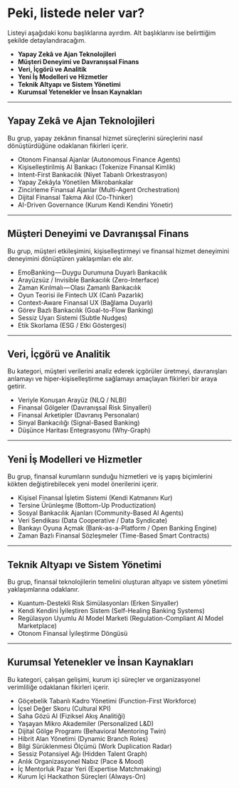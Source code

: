 # Peki, listede neler var?

Listeyi aşağıdaki konu başlıklarına ayırdım. Alt başlıklarını ise belirttiğim şekilde detaylandıracağım.

- **Yapay Zekâ ve Ajan Teknolojileri**
- **Müşteri Deneyimi ve Davranışsal Finans**
- **Veri, İçgörü ve Analitik**
- **Yeni İş Modelleri ve Hizmetler**
- **Teknik Altyapı ve Sistem Yönetimi**
- **Kurumsal Yetenekler ve İnsan Kaynakları**

---

## Yapay Zekâ ve Ajan Teknolojileri
Bu grup, yapay zekânın finansal hizmet süreçlerini süreçlerini nasıl dönüştürdüğüne odaklanan fikirleri içerir.

- Otonom Finansal Ajanlar (Autonomous Finance Agents)  
- Kişiselleştirilmiş AI Bankacı (Tokenize Finansal Kimlik)  
- Intent-First Bankacılık (Niyet Tabanlı Orkestrasyon)  
- Yapay Zekâyla Yönetilen Mikrobankalar  
- Zincirleme Finansal Ajanlar (Multi-Agent Orchestration)  
- Dijital Finansal Takma Akıl (Co-Thinker)  
- AI-Driven Governance (Kurum Kendi Kendini Yönetir)  

---

## Müşteri Deneyimi ve Davranışsal Finans
Bu grup, müşteri etkileşimini, kişiselleştirmeyi ve finansal hizmet deneyimini deneyimini dönüştüren yaklaşımları ele alır.

- EmoBanking — Duygu Durumuna Duyarlı Bankacılık  
- Arayüzsüz / Invisible Bankacılık (Zero-Interface)  
- Zaman Kırılmalı — Olası Zamanlı Bankacılık  
- Oyun Teorisi ile Fintech UX (Canlı Pazarlık)  
- Context-Aware Finansal UX (Bağlama Duyarlı)  
- Görev Bazlı Bankacılık (Goal-to-Flow Banking)  
- Sessiz Uyarı Sistemi (Subtle Nudges)  
- Etik Skorlama (ESG / Etki Göstergesi)  

---

## Veri, İçgörü ve Analitik
Bu kategori, müşteri verilerini analiz ederek içgörüler üretmeyi, davranışları anlamayı ve hiper-kişiselleştirme sağlamayı amaçlayan fikirleri bir araya getirir.

- Veriyle Konuşan Arayüz (NLQ / NLBI)  
- Finansal Gölgeler (Davranışsal Risk Sinyalleri)  
- Finansal Arketipler (Davranış Personaları)  
- Sinyal Bankacılığı (Signal-Based Banking)  
- Düşünce Haritası Entegrasyonu (Why-Graph)  

---

## Yeni İş Modelleri ve Hizmetler
Bu grup, finansal kurumların sunduğu hizmetleri ve iş yapış biçimlerini kökten değiştirebilecek yeni model önerilerini içerir.

- Kişisel Finansal İşletim Sistemi (Kendi Katmanını Kur)  
- Tersine Ürünleşme (Bottom-Up Productization)  
- Sosyal Bankacılık Ajanları (Community-Based AI Agents)  
- Veri Sendikası (Data Cooperative / Data Syndicate)  
- Bankayı Oyuna Açmak (Bank-as-a-Platform / Open Banking Engine)  
- Zaman Bazlı Finansal Sözleşmeler (Time-Based Smart Contracts)  

---

## Teknik Altyapı ve Sistem Yönetimi
Bu grup, finansal teknolojilerin temelini oluşturan altyapı ve sistem yönetimi yaklaşımlarına odaklanır.

- Kuantum-Destekli Risk Simülasyonları (Erken Sinyaller)  
- Kendi Kendini İyileştiren Sistem (Self-Healing Banking Systems)  
- Regülasyon Uyumlu AI Model Marketi (Regulation-Compliant AI Model Marketplace)  
- Otonom Finansal İyileştirme Döngüsü  

---

## Kurumsal Yetenekler ve İnsan Kaynakları
Bu kategori, çalışan gelişimi, kurum içi süreçler ve organizasyonel verimliliğe odaklanan fikirleri içerir.

- Göçebelik Tabanlı Kadro Yönetimi (Function-First Workforce)  
- İçsel Değer Skoru (Cultural KPI)  
- Saha Gözü AI (Fiziksel Akış Analitiği)  
- Yaşayan Mikro Akademiler (Personalized L&D)  
- Dijital Gölge Programı (Behavioral Mentoring Twin)  
- Hibrit Alan Yönetimi (Dynamic Branch Roles)  
- Bilgi Sürüklenmesi Ölçümü (Work Duplication Radar)  
- Sessiz Potansiyel Ağı (Hidden Talent Graph)  
- Anlık Organizasyonel Nabız (Pace & Mood)  
- İç Mentorluk Pazar Yeri (Expertise Matchmaking)  
- Kurum İçi Hackathon Süreçleri (Always-On)  
